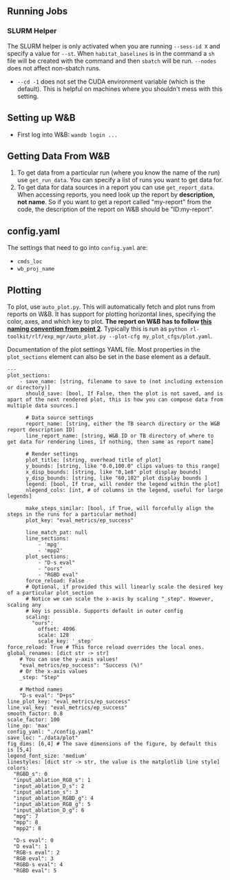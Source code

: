 ## Running Jobs
### SLURM Helper
The SLURM helper is only activated when you are running `--sess-id X` and
specify a value for `--st`. When `habitat_baselines` is in the command a
`sh` file will be created with the command and then `sbatch` will be run.
`--nodes` does not affect non-sbatch runs. 

- `--cd -1` does not set the CUDA environment variable (which is the default). This is helpful on
  machines where you shouldn't mess with this setting. 

## Setting up W&B
- First log into W&B: `wandb login ...`


## Getting Data From W&B
1. To get data from a particular run (where you know the name of the run) use
  `get_run_data`. You can specify a list of runs you want to get data for. 
2. To get data for data sources in a report you can use `get_report_data`. When accessing reports, you need look up the report by **description, not name**. So if you want to get a report called "my-report" from the code, the description of the report on W&B should be "ID:my-report". 

## config.yaml
The settings that need to go into `config.yaml` are:
- `cmds_loc`
- `wb_proj_name`

## Plotting 
To plot, use `auto_plot.py`. This will automatically fetch and plot runs from
reports on W&B. It has support for plotting horizontal lines, specifying the
color, axes, and which key to plot. **The report on W&B has to follow [this
naming convention from point
2](https://github.com/ASzot/rl-toolkit/tree/master/rlf/exp_mgr#getting-data-from-wb)**.
Typically this is run as `python rl-toolkit/rlf/exp_mgr/auto_plot.py --plot-cfg
my_plot_cfgs/plot.yaml`. 

Documentation of the plot settings YAML file. Most properties in the
`plot_sections` element can also be set in the base element as a default. 
```
---
plot_sections:
    - save_name: [string, filename to save to (not including extension or directory)]
      should_save: [bool, If False, then the plot is not saved, and is apart of the next rendered plot, this is how you can compose data from multiple data sources.]

      # Data source settings
      report_name: [string, either the TB search directory or the W&B report description ID]
      line_report_name: [string, W&B ID or TB directory of where to get data for rendering lines, if nothing, then same as report name]

      # Render settings
      plot_title: [string, overhead title of plot]
      y_bounds: [string, like "0.0,100.0" clips values to this range]
      x_disp_bounds: [string, like "0,1e8" plot display bounds]
      y_disp_bounds: [string, like "60,102" plot display bounds ]
      legend: [bool, If true, will render the legend within the plot]
      nlegend_cols: [int, # of columns in the legend, useful for large legends]

      make_steps_similar: [bool, if True, will forcefully align the steps in the runs for a particular method]
      plot_key: "eval_metrics/ep_success"

      line_match_pat: null
      line_sections:
          - 'mpg'
          - 'mpp2'
      plot_sections:
          - "D-s eval"
          - "ours"
          - "RGBD eval"
      force_reload: False
      # Optional, if provided this will linearly scale the desired key of a particular plot_section 
      # Notice we can scale the x-axis by scaling "_step". However, scaling any
      # key is possible. Supports default in outer config
      scaling:
        "ours": 
          offset: 4096
          scale: 128
          scale_key: '_step'
force_reload: True # This force reload overrides the local ones.
global_renames: [dict str -> str]
    # You can use the y-axis values!
    "eval_metrics/ep_success": "Success (%)"
    # Or the x-axis values
    _step: "Step"

    # Method names
    "D-s eval": "D+ps"
line_plot_key: "eval_metrics/ep_success"
line_val_key: "eval_metrics/ep_success"
smooth_factor: 0.8
scale_factor: 100
line_op: 'max'
config_yaml: "./config.yaml"
save_loc: "./data/plot"
fig_dims: [6,4] # The save dimensions of the figure, by default this is [5,4]
legend_font_size: 'medium'
linestyles: [dict str -> str, the value is the matplotlib line style] 
colors:
  "RGBD_s": 0
  "input_ablation_RGB_s": 1
  "input_ablation_D_s": 2
  "input_ablation_s": 3
  "input_ablation_RGBD_g": 4
  "input_ablation_RGB_g": 5
  "input_ablation_D_g": 6
  "mpg": 7
  "mpp": 8
  "mpp2": 8

  "D-s eval": 0
  "D eval": 1
  "RGB-s eval": 2
  "RGB eval": 3
  "RGBD-s eval": 4
  "RGBD eval": 5
```


